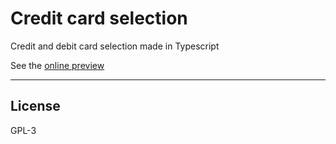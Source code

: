# Credit card selection

Credit and debit card selection made in Typescript

See the [online preview](https://thisago.github.io/creditCardSelection/)

---

## License
GPL-3
